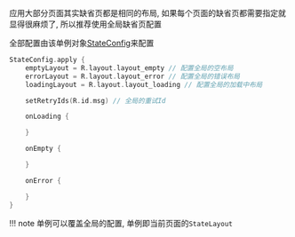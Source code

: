 应用大部分页面其实缺省页都是相同的布局, 如果每个页面的缺省页都需要指定就显得很麻烦了, 所以推荐使用全局缺省页配置

全部配置由该单例对象[StateConfig](https://github.com/liangjingkanji/StateLayout/blob/master/statelayout/src/main/java/com/drake/statelayout/StateConfig.kt)来配置

```kotlin
StateConfig.apply {
    emptyLayout = R.layout.layout_empty // 配置全局的空布局
    errorLayout = R.layout.layout_error // 配置全局的错误布局
    loadingLayout = R.layout.layout_loading // 配置全局的加载中布局

    setRetryIds(R.id.msg) // 全局的重试Id

    onLoading {

    }

    onEmpty {

    }

    onError {

    }
}
```

!!! note
    单例可以覆盖全局的配置, 单例即当前页面的`StateLayout`